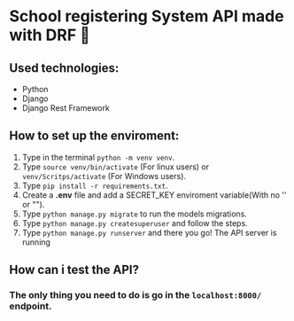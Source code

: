 # School registering System API made with DRF :snake:

## Used technologies:

* Python
* Django
* Django Rest Framework

## How to set up the enviroment:


1. Type in the terminal `python -m venv venv`.
2. Type `source venv/bin/activate` (For linux users) or `venv/Scritps/activate` (For Windows users).
3. Type `pip install -r requirements.txt`.
4. Create a **.env** file and add a SECRET_KEY enviroment variable(With no '' or "").
5. Type `python manage.py migrate` to run the models migrations.
6. Type `python manage.py createsuperuser` and follow the steps.
7. Type `python manage.py runserver` and there you go! The API server is running

## How can i test the API?

### The only thing you need to do is go in the `localhost:8000/` endpoint.
